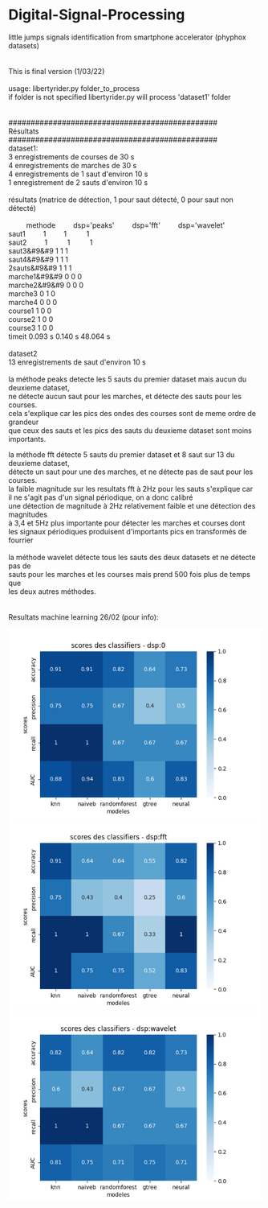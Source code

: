 # Digital-Signal-Processing<br>
little jumps signals identification from smartphone accelerator (phyphox datasets)<br>
<br>
<br>
This is final version (1/03/22)<br>
<br>
usage: libertyrider.py folder_to_process<br>
if folder is not specified libertyrider.py will process 'dataset1' folder<br>
<br>
<br>
###############################################<br>
Résultats<br>
###############################################<br>
dataset1:<br>
3 enregistrements de courses de 30 s<br>
4 enregistrements de marches de 30 s<br>
4 enregistrements de 1 saut d'environ 10 s<br>
1 enregistrement de 2 sauts d'environ 10 s<br>
<br>
résultats (matrice de détection, 1 pour saut détecté, 0 pour saut non détecté)<br>
<br>
&nbsp;&nbsp;&nbsp;&nbsp;&nbsp;&nbsp;&nbsp;&nbsp;     methode&nbsp;&nbsp;&nbsp;&nbsp;&nbsp;&nbsp;&nbsp;&nbsp;   dsp='peaks'&nbsp;&nbsp;&nbsp;&nbsp;&nbsp;&nbsp;&nbsp;&nbsp;      dsp='fft'&nbsp;&nbsp;&nbsp;&nbsp;&nbsp;&nbsp;&nbsp;&nbsp;       dsp='wavelet'<br>
saut1&nbsp;&nbsp;&nbsp;&nbsp;&nbsp;&nbsp;&nbsp;&nbsp;                1&nbsp;&nbsp;&nbsp;&nbsp;&nbsp;&nbsp;&nbsp;&nbsp;               1      &nbsp;&nbsp;&nbsp;&nbsp;&nbsp;&nbsp;&nbsp;&nbsp;         1&nbsp;&nbsp;&nbsp;&nbsp;&nbsp;&nbsp;&nbsp;&nbsp;<br>
saut2&nbsp;&nbsp;&nbsp;&nbsp;&nbsp;&nbsp;&nbsp;&nbsp;                 1     &nbsp;&nbsp;&nbsp;&nbsp;&nbsp;&nbsp;&nbsp;&nbsp;          1   &nbsp;&nbsp;&nbsp;&nbsp;&nbsp;&nbsp;&nbsp;&nbsp;            1<br>
saut3&#9&#9                 1               1               1<br>
saut4&#9&#9                 1               1               1<br>
2sauts&#9&#9                1               1               1<br>
marche1&#9&#9               0               0               0<br>
marche2&#9&#9               0               0               0<br>
marche3               0               1               0<br>
marche4               0               0               0<br>
course1               1               0               0<br>
course2               1               0               0<br>
course3               1               0               0<br>
timeit                 0.093 s         0.140 s         48.064 s<br>
<br>
dataset2<br>
13 enregistrements de saut d'environ 10 s<br>
<br>
la méthode peaks detecte les 5 sauts du premier dataset mais aucun du deuxieme dataset,<br>
ne détecte aucun saut pour les marches, et détecte des sauts pour les courses.<br>
cela s'explique car les pics des ondes des courses sont de meme ordre de grandeur<br>
que ceux des sauts et les pics des sauts du deuxieme dataset sont moins importants.<br>

la méthode fft détecte 5 sauts du premier dataset et 8 saut sur 13 du deuxieme dataset,<br>
détecte un saut pour une des marches, et ne détecte pas de saut pour les courses.<br>
la faible magnitude sur les resultats fft à 2Hz pour les sauts s'explique car<br>
il ne s'agit pas d'un signal périodique, on a donc calibré<br>
une détection de magnitude à 2Hz relativement faible et une détection des magnitudes<br>
à 3,4 et 5Hz plus importante pour détecter les marches et courses dont<br>
les signaux périodiques produisent d'importants pics en transformés de fourrier<br>
<br>
la méthode wavelet détecte tous les sauts des deux datasets et ne détecte pas de<br>
sauts pour les marches et les courses mais prend 500 fois plus de temps que<br>
les deux autres méthodes.<br>
<br>
<br>
Resultats machine learning 26/02 (pour info): <br>


<img src=26.02_synthese_sans_dsp.png>

<img src=26.02_synthese_fft.png>

<img src=26.02_synthese_wavelet.png>
